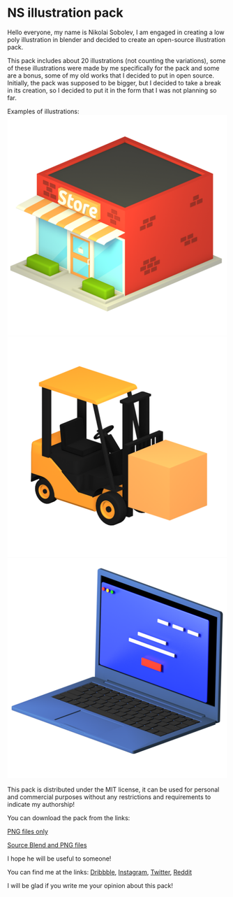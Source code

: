 # NS illustration pack

Hello everyone, my name is Nikolai Sobolev, I am engaged in creating a low poly illustration in blender and decided to create an open-source illustration pack.

This pack includes about 20 illustrations (not counting the variations), some of these illustrations were made by me specifically for the pack and some are a bonus, some of my old works that I decided to put in open source. Initially, the pack was supposed to be bigger, but I decided to take a break in its creation, so I decided to put it in the form that I was not planning so far.

Examples of illustrations:
![](https://github.com/nsobolewart/NS-illustration-pack/blob/master/png/7-2.png?raw=true)
![](https://github.com/nsobolewart/NS-illustration-pack/blob/master/png/5-1.png?raw=true)
![](https://github.com/nsobolewart/NS-illustration-pack/blob/master/png/2-1.png?raw=true)

This pack is distributed under the MIT license, it can be used for personal and commercial purposes without any restrictions and requirements to indicate my authorship!

You can download the pack from the links:

[PNG files only](https://github.com/nsobolewart/NS-illustration-pack/releases/download/1/NS_illustration_pack_v1_png.zip)

[Source Blend and PNG files](https://github.com/nsobolewart/NS-illustration-pack/releases/download/1/NS_illustration_pack_v1_blend_png.zip)


I hope he will be useful to someone!

You can find me at the links:
[Dribbble](https://dribbble.com/nsobolew),
[Instagram](https://www.instagram.com/nsobolewart),
[Twitter](https://twitter.com/nsobolewart),
[Reddit](https://www.reddit.com/user/nsobolew)

I will be glad if you write me your opinion about this pack!
